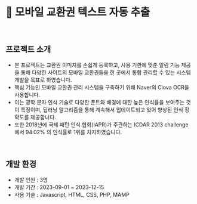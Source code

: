 # 🎁 모바일 교환권 텍스트 자동 추출 

<br>

## 프로젝트 소개

- 본 프로젝트는 교환권 이미지를 손쉽게 등록하고, 사용 기한에 맞춘 알림 기능 제공을 통해 다양한 사이트의 모바일 교환권들을 한 곳에서 통합 관리할 수 있는 시스템 개발을 목표로 하였습니다.
- 핵심 기능인 모바일 교환권 관리 시스템을 구축하기 위해 Naver의 Clova OCR을 사용합니다.
- 이는 광학 문자 인식 기술로 다양한 폰트와 배경에 대한 높은 인식률을 보여주는 것이 특징이며, 딥러닝 알고리즘을 통해 계속해서 업데이트되고 있어 향상된 인식 정확도를 제공합니다.
- 또한 2018년에 국제 패턴 인식 협회(IAPR)가 주관하는 ICDAR 2013 challenge 에서 94.02% 의 인식률로 1위를 차지하였습니다.

<br>

## 개발 환경

- 개발 인원 : 3명
- 개발 기간 : 2023-09-01 ~ 2023-12-15
- 사용 기술 : Javascript, HTML, CSS, PHP, MAMP
